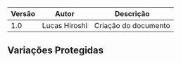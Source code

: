 |Versão|Autor|Descrição|
|------|-----|---------|
|1.0|Lucas Hiroshi|Criação do documento|

## Variações Protegidas

```Java

```